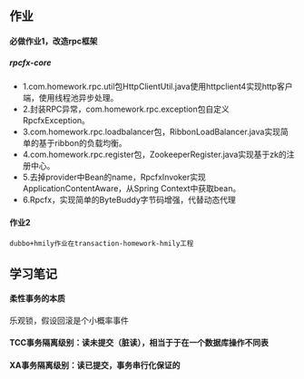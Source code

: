 ## 作业

#### 必做作业1，改造rpc框架
##### rpcfx-core
- 1.com.homework.rpc.util包HttpClientUtil.java使用httpclient4实现http客户端，使用线程池异步处理。
- 2.封装RPC异常，com.homework.rpc.exception包自定义RpcfxException。
- 3.com.homework.rpc.loadbalancer包，RibbonLoadBalancer.java实现简单的基于ribbon的负载均衡。
- 4.com.homework.rpc.register包，ZookeeperRegister.java实现基于zk的注册中心。
- 5.去掉provider中Bean的name，RpcfxInvoker实现ApplicationContentAware，从Spring Context中获取bean。
- 6.Rpcfx，实现简单的ByteBuddy字节码增强，代替动态代理

#### 作业2
```
dubbo+hmily作业在transaction-homework-hmily工程
```


## 学习笔记 

#### 柔性事务的本质
乐观锁，假设回滚是个小概率事件

#### TCC事务隔离级别：读未提交（脏读），相当于于在一个数据库操作不同表
#### XA事务隔离级别：读已提交，事务串行化保证的